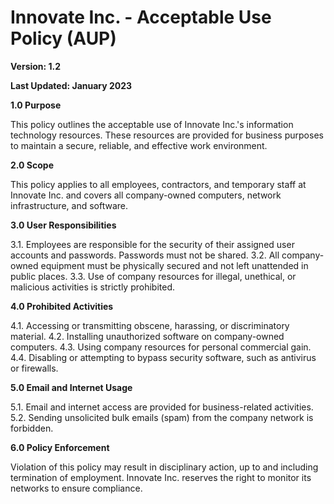# Innovate Inc. - Acceptable Use Policy (AUP)

**Version: 1.2**

**Last Updated: January 2023**

**1.0 Purpose**

This policy outlines the acceptable use of Innovate Inc.'s information technology resources. These resources are provided for business purposes to maintain a secure, reliable, and effective work environment.

**2.0 Scope**

This policy applies to all employees, contractors, and temporary staff at Innovate Inc. and covers all company-owned computers, network infrastructure, and software.

**3.0 User Responsibilities**

3.1. Employees are responsible for the security of their assigned user accounts and passwords. Passwords must not be shared.
3.2. All company-owned equipment must be physically secured and not left unattended in public places.
3.3. Use of company resources for illegal, unethical, or malicious activities is strictly prohibited.

**4.0 Prohibited Activities**

4.1. Accessing or transmitting obscene, harassing, or discriminatory material.
4.2. Installing unauthorized software on company-owned computers.
4.3. Using company resources for personal commercial gain.
4.4. Disabling or attempting to bypass security software, such as antivirus or firewalls.

**5.0 Email and Internet Usage**

5.1. Email and internet access are provided for business-related activities.
5.2. Sending unsolicited bulk emails (spam) from the company network is forbidden.

**6.0 Policy Enforcement**

Violation of this policy may result in disciplinary action, up to and including termination of employment. Innovate Inc. reserves the right to monitor its networks to ensure compliance.
